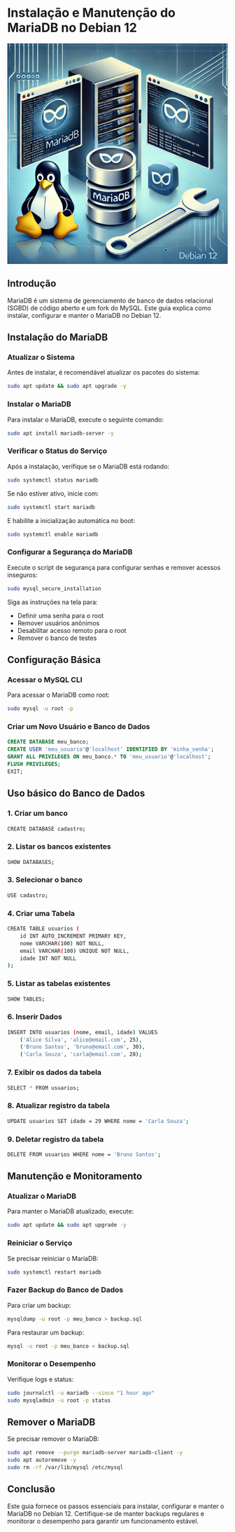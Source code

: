 # Instalação e Manutenção do MariaDB no Debian 12
![Servidor de Banco de dados](imagens/mariaDB.webp) 

## Introdução
MariaDB é um sistema de gerenciamento de banco de dados relacional (SGBD) de código aberto e um fork do MySQL. Este guia explica como instalar, configurar e manter o MariaDB no Debian 12.

## Instalação do MariaDB

### Atualizar o Sistema
Antes de instalar, é recomendável atualizar os pacotes do sistema:
```bash
sudo apt update && sudo apt upgrade -y
```

### Instalar o MariaDB
Para instalar o MariaDB, execute o seguinte comando:
```bash
sudo apt install mariadb-server -y
```

### Verificar o Status do Serviço
Após a instalação, verifique se o MariaDB está rodando:
```bash
sudo systemctl status mariadb
```
Se não estiver ativo, inicie com:
```bash
sudo systemctl start mariadb
```
E habilite a inicialização automática no boot:
```bash
sudo systemctl enable mariadb
```

### Configurar a Segurança do MariaDB
Execute o script de segurança para configurar senhas e remover acessos inseguros:
```bash
sudo mysql_secure_installation
```
Siga as instruções na tela para:
- Definir uma senha para o root
- Remover usuários anônimos
- Desabilitar acesso remoto para o root
- Remover o banco de testes

## Configuração Básica

### Acessar o MySQL CLI
Para acessar o MariaDB como root:
```bash
sudo mysql -u root -p
```

### Criar um Novo Usuário e Banco de Dados
```sql
CREATE DATABASE meu_banco;
CREATE USER 'meu_usuario'@'localhost' IDENTIFIED BY 'minha_senha';
GRANT ALL PRIVILEGES ON meu_banco.* TO 'meu_usuario'@'localhost';
FLUSH PRIVILEGES;
EXIT;
```
## Uso básico do Banco de Dados

### 1. Criar um banco
```bash
CREATE DATABASE cadastro;
```

### 2. Listar os bancos existentes
```bash
SHOW DATABASES;
```

### 3. Selecionar o banco
```bash
USE cadastro;
```

### 4. Criar uma Tabela
```bash
CREATE TABLE usuarios (
    id INT AUTO_INCREMENT PRIMARY KEY,
    nome VARCHAR(100) NOT NULL,
    email VARCHAR(100) UNIQUE NOT NULL,
    idade INT NOT NULL
);
```

### 5. Listar as tabelas existentes
```bash
SHOW TABLES;
```

### 6. Inserir Dados
```bash
INSERT INTO usuarios (nome, email, idade) VALUES
    ('Alice Silva', 'alice@email.com', 25),
    ('Bruno Santos', 'bruno@email.com', 30),
    ('Carla Souza', 'carla@email.com', 28);
```

### 7. Exibir os dados da tabela
```bash
SELECT * FROM usuarios;
```

### 8. Atualizar registro da tabela
```bash
UPDATE usuarios SET idade = 29 WHERE nome = 'Carla Souza';
```

### 9. Deletar registro da tabela
```bash
DELETE FROM usuarios WHERE nome = 'Bruno Santos';
```

## Manutenção e Monitoramento

### Atualizar o MariaDB
Para manter o MariaDB atualizado, execute:
```bash
sudo apt update && sudo apt upgrade -y
```

### Reiniciar o Serviço
Se precisar reiniciar o MariaDB:
```bash
sudo systemctl restart mariadb
```

### Fazer Backup do Banco de Dados
Para criar um backup:
```bash
mysqldump -u root -p meu_banco > backup.sql
```
Para restaurar um backup:
```bash
mysql -u root -p meu_banco < backup.sql
```

### Monitorar o Desempenho
Verifique logs e status:
```bash
sudo journalctl -u mariadb --since "1 hour ago"
sudo mysqladmin -u root -p status
```

## Remover o MariaDB
Se precisar remover o MariaDB:
```bash
sudo apt remove --purge mariadb-server mariadb-client -y
sudo apt autoremove -y
sudo rm -rf /var/lib/mysql /etc/mysql
```

## Conclusão
Este guia fornece os passos essenciais para instalar, configurar e manter o MariaDB no Debian 12. Certifique-se de manter backups regulares e monitorar o desempenho para garantir um funcionamento estável.


